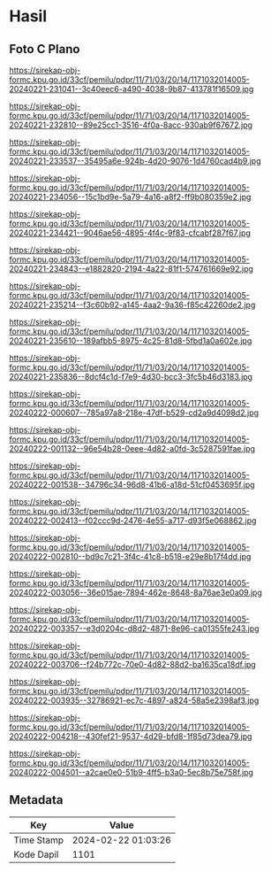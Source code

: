 # Hasil

## Foto C Plano

https://sirekap-obj-formc.kpu.go.id/33cf/pemilu/pdpr/11/71/03/20/14/1171032014005-20240221-231041--3c40eec6-a490-4038-9b87-413781f16509.jpg

https://sirekap-obj-formc.kpu.go.id/33cf/pemilu/pdpr/11/71/03/20/14/1171032014005-20240221-232810--89e25cc1-3516-4f0a-8acc-930ab9f67672.jpg

https://sirekap-obj-formc.kpu.go.id/33cf/pemilu/pdpr/11/71/03/20/14/1171032014005-20240221-233537--35495a6e-924b-4d20-9076-1d4760cad4b9.jpg

https://sirekap-obj-formc.kpu.go.id/33cf/pemilu/pdpr/11/71/03/20/14/1171032014005-20240221-234056--15c1bd9e-5a79-4a16-a8f2-ff9b080359e2.jpg

https://sirekap-obj-formc.kpu.go.id/33cf/pemilu/pdpr/11/71/03/20/14/1171032014005-20240221-234421--9046ae56-4895-4f4c-9f83-cfcabf287f67.jpg

https://sirekap-obj-formc.kpu.go.id/33cf/pemilu/pdpr/11/71/03/20/14/1171032014005-20240221-234843--e1882820-2194-4a22-81f1-574761669e92.jpg

https://sirekap-obj-formc.kpu.go.id/33cf/pemilu/pdpr/11/71/03/20/14/1171032014005-20240221-235214--f3c60b92-a145-4aa2-9a36-f85c42260de2.jpg

https://sirekap-obj-formc.kpu.go.id/33cf/pemilu/pdpr/11/71/03/20/14/1171032014005-20240221-235610--189afbb5-8975-4c25-81d8-5fbd1a0a602e.jpg

https://sirekap-obj-formc.kpu.go.id/33cf/pemilu/pdpr/11/71/03/20/14/1171032014005-20240221-235836--8dcf4c1d-f7e9-4d30-bcc3-3fc5b46d3183.jpg

https://sirekap-obj-formc.kpu.go.id/33cf/pemilu/pdpr/11/71/03/20/14/1171032014005-20240222-000607--785a97a8-218e-47df-b529-cd2a9d4098d2.jpg

https://sirekap-obj-formc.kpu.go.id/33cf/pemilu/pdpr/11/71/03/20/14/1171032014005-20240222-001132--96e54b28-0eee-4d82-a0fd-3c5287591fae.jpg

https://sirekap-obj-formc.kpu.go.id/33cf/pemilu/pdpr/11/71/03/20/14/1171032014005-20240222-001538--34796c34-96d8-41b6-a18d-51cf0453695f.jpg

https://sirekap-obj-formc.kpu.go.id/33cf/pemilu/pdpr/11/71/03/20/14/1171032014005-20240222-002413--f02ccc9d-2476-4e55-a717-d93f5e068862.jpg

https://sirekap-obj-formc.kpu.go.id/33cf/pemilu/pdpr/11/71/03/20/14/1171032014005-20240222-002810--bd9c7c21-3f4c-41c8-b518-e29e8b17f4dd.jpg

https://sirekap-obj-formc.kpu.go.id/33cf/pemilu/pdpr/11/71/03/20/14/1171032014005-20240222-003056--36e015ae-7894-462e-8648-8a76ae3e0a09.jpg

https://sirekap-obj-formc.kpu.go.id/33cf/pemilu/pdpr/11/71/03/20/14/1171032014005-20240222-003357--e3d0204c-d8d2-4871-8e96-ca01355fe243.jpg

https://sirekap-obj-formc.kpu.go.id/33cf/pemilu/pdpr/11/71/03/20/14/1171032014005-20240222-003706--f24b772c-70e0-4d82-88d2-ba1635ca18df.jpg

https://sirekap-obj-formc.kpu.go.id/33cf/pemilu/pdpr/11/71/03/20/14/1171032014005-20240222-003935--32786921-ec7c-4897-a824-58a5e2398af3.jpg

https://sirekap-obj-formc.kpu.go.id/33cf/pemilu/pdpr/11/71/03/20/14/1171032014005-20240222-004218--430fef21-9537-4d29-bfd8-1f85d73dea79.jpg

https://sirekap-obj-formc.kpu.go.id/33cf/pemilu/pdpr/11/71/03/20/14/1171032014005-20240222-004501--a2cae0e0-51b9-4ff5-b3a0-5ec8b75e758f.jpg


## Metadata

| Key        | Value               |
| ---------- | ------------------- |
| Time Stamp | 2024-02-22 01:03:26 |
| Kode Dapil | 1101                |



